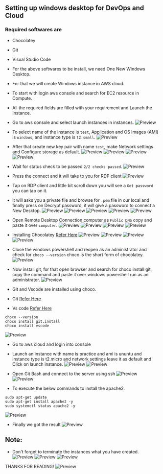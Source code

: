 Setting up windows desktop for DevOps and Cloud
-------------------------------------------------
### Required softwares are
* Chocolatey
* Git
* Visual Studio Code

* For the above softwares to be install, we need One New Windows Desktop.
* For that we will create Windows instance in AWS cloud.
* To start with login aws console and search for EC2 resource in Compute.
* All the required fields are filled with your requirement and Launch the Instance.
* Go to aws console and select launch instances in instances.
![Preview](Images/soft1.png)

* To select name of the instance is `test`, Application and OS Images (AMI) is `windows`, and instance type is `t2.small`.
![Preview](Images/soft2.png)

* After that create new key pair with name `test`, make Network settings and Configure storage as default.
![Preview](Images/soft3.png)
![Preview](Images/soft4.png)
![Preview](Images/soft5.png)
![Preview](Images/soft6.png)

* Wait for status check to be passed `2/2 checks passed`.
![Preview](Images/soft7.png)

* Press the connect and it will take to you for RDP client
![Preview](Images/soft8.png)

* Tap on RDP client and little bit scroll down you will see a `Get password` you can tap on it.
* it will asks you a private file and browse for `.pem` file in our local and finally press on Decrypt password, it will give a password to connect a New Desktop.
![Preview](Images/soft9.png)
![Preview](Images/soft10.png)
![Preview](Images/soft11.png)
![Preview](Images/soft12.png)
![Preview](Images/soft13.png)

* Open Remote Desktop Connection computer as `Public DNS` copy and paste it over `computer`.
![Preview](Images/soft14.png)
![Preview](Images/soft15.png)
![Preview](Images/soft16.png)
![Preview](Images/soft17.png)

* Installing Chocolatey [Refer Here](https://chocolatey.org/install)
![Preview](Images/soft18.png)
![Preview](Images/soft19.png)
![Preview](Images/soft20.png)
![Preview](Images/soft21.png)

* Close the windows powershell and reopen as an administrator and check for `choco --version` choco is the short form of chocolatey.
![Preview](Images/soft22.png)

* Now install git, for that open browser and search for choco install git, copy the command and paste it over windows powershell run as an administrator.
![Preview](Images/soft23.png)

* Git and Vscode are installed using choco.
* Git [Refer Here](https://community.chocolatey.org/packages/git)
* Vs code [Refer Here](https://community.chocolatey.org/packages/vscode)
```
choco --version
choco install git.install
choco install vscode 
```
![Preview](Images/soft24.png)

* Go to aws cloud and login into console
* Launch an instance with name is practice and ami is ununtu and instance type is t2.micro and network settings leave it as default and Click on launch instance.
![Preview](Images/soft26.png)
![Preview](Images/soft27.png)


* Open Git Bash and connect to the server using ssh
![Preview](Images/soft25.png)
![Preview](Images/soft28.png)

* To execute the below commands to install the apache2.
```
sudo apt-get update
sudo apt-get install apache2 -y
sudo systemctl status apache2 -y
```
![Preview](Images/soft29.png)

* Finally we got the result
![Preview](Images/soft30.png)

Note:
-----
* Don't forget to terminate the instances what you have created.
![Preview](Images/soft31.png)
![Preview](Images/soft32.png)
![Preview](Images/soft33.png)

THANKS FOR READING!
![Preview](Images/Thank%20you%20.png)
